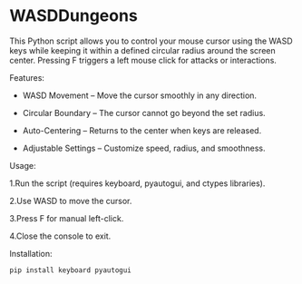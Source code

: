 # WASDDungeons

This Python script allows you to control your mouse cursor using the WASD keys while keeping it within a defined circular radius around the screen center. Pressing F triggers a left mouse click for attacks or interactions.

Features:

+ WASD Movement – Move the cursor smoothly in any direction.

+ Circular Boundary – The cursor cannot go beyond the set radius.

+ Auto-Centering – Returns to the center when keys are released.

+ Adjustable Settings – Customize speed, radius, and smoothness.
  

Usage:

1.Run the script (requires keyboard, pyautogui, and ctypes libraries).

2.Use WASD to move the cursor.

3.Press F for manual left-click.

4.Close the console to exit.


Installation:
```
pip install keyboard pyautogui
```
